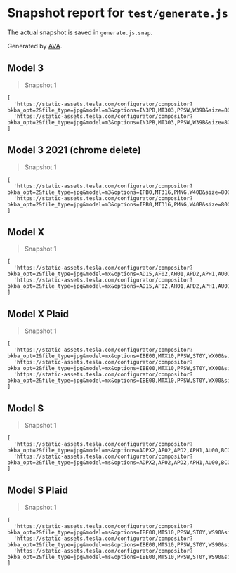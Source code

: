 # Snapshot report for `test/generate.js`

The actual snapshot is saved in `generate.js.snap`.

Generated by [AVA](https://avajs.dev).

## Model 3

> Snapshot 1

    [
      'https://static-assets.tesla.com/configurator/compositor?bkba_opt=2&file_type=jpg&model=m3&options=IN3PB,MT303,PPSW,W39B&size=800&view=STUD_3QTR',
      'https://static-assets.tesla.com/configurator/compositor?bkba_opt=2&file_type=jpg&model=m3&options=IN3PB,MT303,PPSW,W39B&size=800&view=STUD_SEAT',
    ]

## Model 3 2021 (chrome delete)

> Snapshot 1

    [
      'https://static-assets.tesla.com/configurator/compositor?bkba_opt=2&file_type=jpg&model=m3&options=IPB0,MT316,PMNG,W40B&size=800&view=STUD_3QTR',
      'https://static-assets.tesla.com/configurator/compositor?bkba_opt=2&file_type=jpg&model=m3&options=IPB0,MT316,PMNG,W40B&size=800&view=STUD_SEAT',
    ]

## Model X

> Snapshot 1

    [
      'https://static-assets.tesla.com/configurator/compositor?bkba_opt=2&file_type=jpg&model=mx&options=AD15,AF02,AH01,APD2,APH1,AU01,BC0R,BP00,BR00,BS00,BTX4,CC03,CF00,CH04,CODE,CPF1,CW02,DA02,DRLH,DSH7,DV4W,FG02,FR02,GLTL,IDCF,IX01,LP01,LT3W,MDLX,ME02,MI00,MT90P,OSSW,PA00,PF01,PI01,PK00,PPSW,PS00,PX4D,QLEW,REEU,RFPX,S06W,SC04,SP01,SR01,SU01,TIG2,TM00,TP03,TR01,TRA1,TW00,UTAB,WTUT,X001,X003,X007,X011,X014,X019,X024,X026,X028,X031,X037,X039,X042,X044,YFCC&size=800&view=STUD_3QTR',
      'https://static-assets.tesla.com/configurator/compositor?bkba_opt=2&file_type=jpg&model=mx&options=AD15,AF02,AH01,APD2,APH1,AU01,BC0R,BP00,BR00,BS00,BTX4,CC03,CF00,CH04,CODE,CPF1,CW02,DA02,DRLH,DSH7,DV4W,FG02,FR02,GLTL,IDCF,IX01,LP01,LT3W,MDLX,ME02,MI00,MT90P,OSSW,PA00,PF01,PI01,PK00,PPSW,PS00,PX4D,QLEW,REEU,RFPX,S06W,SC04,SP01,SR01,SU01,TIG2,TM00,TP03,TR01,TRA1,TW00,UTAB,WTUT,X001,X003,X007,X011,X014,X019,X024,X026,X028,X031,X037,X039,X042,X044,YFCC&size=800&view=STUD_SEAT',
    ]

## Model X Plaid

> Snapshot 1

    [
      'https://static-assets.tesla.com/configurator/compositor?bkba_opt=2&file_type=jpg&model=mx&options=IBE00,MTX10,PPSW,ST0Y,WX00&size=800&view=STUD_3QTR',
      'https://static-assets.tesla.com/configurator/compositor?bkba_opt=2&file_type=jpg&model=mx&options=IBE00,MTX10,PPSW,ST0Y,WX00&size=800&view=REAR34',
      'https://static-assets.tesla.com/configurator/compositor?bkba_opt=2&file_type=jpg&model=mx&options=IBE00,MTX10,PPSW,ST0Y,WX00&size=800&view=STUD_SEAT',
    ]

## Model S

> Snapshot 1

    [
      'https://static-assets.tesla.com/configurator/compositor?bkba_opt=2&file_type=jpg&model=ms&options=ADPX2,AF02,APD2,APH1,AU00,BC0B,BP00,BR00,BS00,BTX4,CF00,CH04,CODE,CPF1,CW02,DA02,DCF0,DRLH,DSH7,DV4W,FG02,IDCF,IX01,LP01,MDLS,ME02,MI01,MT90A,PA00,PF00,PI01,PK00,PMSS,PS01,PX00,QNEB,REEU,RFP2,RU00,SC04,SP01,SR01,SU01,TM00,TP03,TR00,UTAB,WTSS,X001,X003,X007,X011,X014,X021,X025,X027,X028,X031,X037,X039,X044,YFFC&size=800&view=STUD_3QTR',
      'https://static-assets.tesla.com/configurator/compositor?bkba_opt=2&file_type=jpg&model=ms&options=ADPX2,AF02,APD2,APH1,AU00,BC0B,BP00,BR00,BS00,BTX4,CF00,CH04,CODE,CPF1,CW02,DA02,DCF0,DRLH,DSH7,DV4W,FG02,IDCF,IX01,LP01,MDLS,ME02,MI01,MT90A,PA00,PF00,PI01,PK00,PMSS,PS01,PX00,QNEB,REEU,RFP2,RU00,SC04,SP01,SR01,SU01,TM00,TP03,TR00,UTAB,WTSS,X001,X003,X007,X011,X014,X021,X025,X027,X028,X031,X037,X039,X044,YFFC&size=800&view=STUD_SEAT',
    ]

## Model S Plaid

> Snapshot 1

    [
      'https://static-assets.tesla.com/configurator/compositor?bkba_opt=2&file_type=jpg&model=ms&options=IBE00,MTS10,PPSW,ST0Y,WS90&size=800&view=STUD_3QTR',
      'https://static-assets.tesla.com/configurator/compositor?bkba_opt=2&file_type=jpg&model=ms&options=IBE00,MTS10,PPSW,ST0Y,WS90&size=800&view=REAR34',
      'https://static-assets.tesla.com/configurator/compositor?bkba_opt=2&file_type=jpg&model=ms&options=IBE00,MTS10,PPSW,ST0Y,WS90&size=800&view=STUD_SEAT',
    ]
